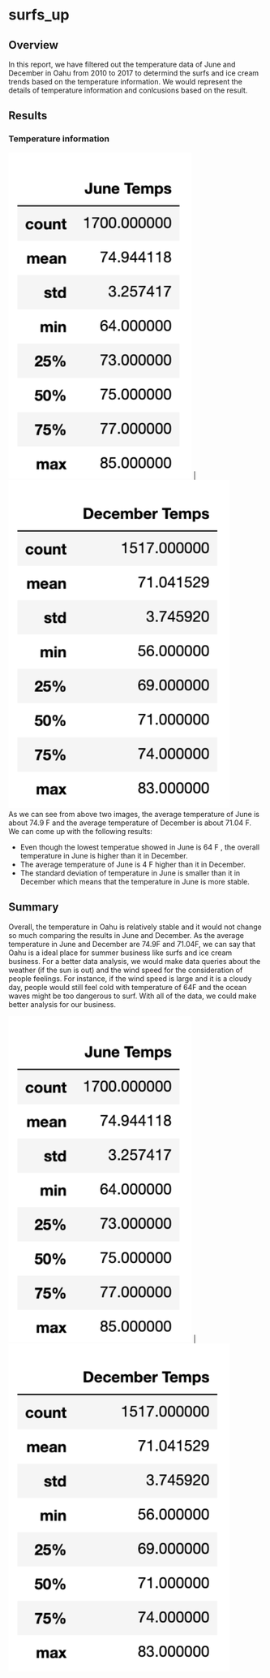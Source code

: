 # surfs_up
## Overview
In this report, we have filtered out the temperature data of June and December in Oahu from 2010 to 2017 to determind the surfs and ice cream trends based on the temperature information. We would represent the details of temperature information and conlcusions based on the result.
## Results
### Temperature information 
![](June_temp.PNG)                                |![](Dec_temp.PNG)      
As we can see from above two images, the average temperature of June is about 74.9 F and the average temperature of December is about 71.04 F. We can come up with the following results:
* Even though the lowest temperatue showed in June is 64 F , the overall temperature in June is higher than it in December.
* The average temperature of June is 4 F higher than it in December.
* The standard deviation of temperature in June is smaller than it in December which means that the temperature in June is more stable.

## Summary
Overall, the temperature in Oahu is relatively stable and it would not change so much comparing the results in June and December. As the average temperature in June and December are 74.9F and 71.04F, we can say that Oahu is a ideal place for summer business like surfs and ice cream business. For a better data analysis, we would make data queries about the weather (if the sun is out) and the wind speed for the consideration of people feelings. For instance, if the wind speed is large and it is a cloudy day, people would still feel cold with temperature of 64F and the ocean waves might be too dangerous to surf. With all of the data, we could make better analysis for our business. 

![](June_temp.PNG)                                |![](Dec_temp.PNG)                                        
